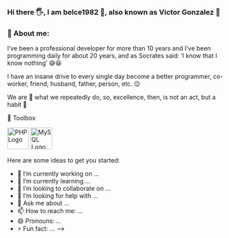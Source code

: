 ### Hi there 🖐️, I am belce1982 👹, also known as Victor Gonzalez :man:

### 🤔 About me:

I’ve been a professional developer for more than 10 years and I’ve been programming daily for about 20 years, and as Socrates said: ‘I know that I know nothing’ 😅😆

I have an insane drive to every single day become a better programmer, co-worker, friend, husband, father, person, etc. 😉

We are 🐍 what we repeatedly do, so, excellence, then, is not an act, but a habit 🐲

🧰 Toolbox

<img src="https://cdn.worldvectorlogo.com/logos/php-1.svg" alt="PHP Logo" width="50" height="50"/> 
<img src="https://cdn.worldvectorlogo.com/logos/mysql-5.svg" alt="MySQL Logo" width="50" height="50"/>





Here are some ideas to get you started:

- 🔭 I’m currently working on ...
- 🌱 I’m currently learning ...
- 👯 I’m looking to collaborate on ...
- 🤔 I’m looking for help with ...
- 💬 Ask me about ...
- 📫 How to reach me: ...
- 😄 Pronouns: ...
- ⚡ Fun fact: ...
-->

